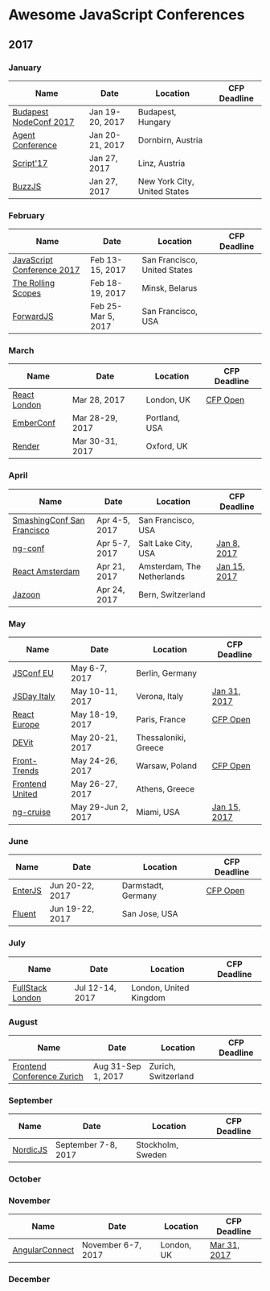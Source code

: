 # Awesome JavaScript Conferences

## 2017

### January


| Name  | Date | Location | CFP Deadline |
| ------------- | ------------- | ------------- | ------------- |
| [Budapest NodeConf 2017](https://nodeconf.risingstack.com/) | Jan 19-20, 2017 | Budapest, Hungary ||
| [Agent Conference](http://agent.sh/) | Jan 20-21, 2017 | Dornbirn, Austria ||
| [Script'17](https://scriptconf.org/) | Jan 27, 2017 | Linz, Austria ||
| [BuzzJS](http://buzzjs.com/) | Jan 27, 2017 | New York City, United States ||

### February


| Name  | Date | Location | CFP Deadline |
| ------------- | ------------- | ------------- | ------------- |
| [JavaScript Conference 2017](http://www.developerweek.com/javascript-conference/) | Feb 13-15, 2017 | San Francisco, United States ||
| [The Rolling Scopes](https://2017.conf.rollingscopes.com/) | Feb 18-19, 2017 | Minsk, Belarus ||
| [ForwardJS](https://forwardjs.com/) | Feb 25-Mar 5, 2017 | San Francisco, USA ||

### March

| Name  | Date | Location | CFP Deadline |
| ------------- | ------------- | ------------- | ------------- |
| [React London](https://react.london/) | Mar 28, 2017 | London, UK | [CFP Open](https://www.papercall.io/reactlondon2017) |
| [EmberConf](http://emberconf.com/) | Mar 28-29, 2017 | Portland, USA ||
| [Render](http://2017.render-conf.com/) | Mar 30-31, 2017 | Oxford, UK ||


### April

| Name  | Date | Location | CFP Deadline |
| ------------- | ------------- | ------------- | ------------- |
| [SmashingConf San Francisco](https://smashingconf.com/) | Apr 4-5, 2017 | San Francisco, USA ||
| [ng-conf](https://www.ng-conf.org/) | Apr 5-7, 2017 | Salt Lake City, USA | [Jan 8, 2017](https://docs.google.com/a/jetbrains.com/forms/d/e/1FAIpQLSczS80cXgTPVyUckda6fRjwiJNZsQUtg0o52gLMGa9l_q5qgw/viewform?c=0&w=1)| 
| [React Amsterdam](https://react.amsterdam) | Apr 21, 2017 | Amsterdam, The Netherlands | [Jan 15, 2017](https://goo.gl/forms/hlHKecnwQKK84BRE2) |
| [Jazoon](http://jazoon.com/) | Apr 24, 2017 | Bern, Switzerland ||


### May

| Name  | Date | Location | CFP Deadline |
| ------------- | ------------- | ------------- | ------------- |
| [JSConf EU](http://2017.jsconf.eu/) | May 6-7, 2017 | Berlin, Germany ||
| [JSDay Italy](http://2017.jsday.it/) | May 10-11, 2017 | Verona, Italy | [Jan 31, 2017](http://cfp.jsday.it/)|
| [React Europe](https://www.react-europe.org/) | May 18-19, 2017 | Paris, France |[CFP Open](https://checkout.eventlama.com/#/events/reacteurope-2017/cfp)| 
| [DEVit](http://devitconf.org) | May 20-21, 2017 | Thessaloniki, Greece ||
| [Front-Trends](https://2017.front-trends.com/) | May 24-26, 2017 | Warsaw, Poland |[CFP Open](https://2017.front-trends.com/speaking-at-front-trends/) |
| [Frontend United](http://frontendunited.org/) | May 26-27, 2017 | Athens, Greece ||
| [ng-cruise](https://ngcruise.com/) | May 29-Jun 2, 2017 | Miami, USA | [Jan 15, 2017](https://docs.google.com/a/jetbrains.com/forms/d/e/1FAIpQLSd0Knvu5Ulp6lpEpfx337eFWQmrXwrLzE7ucf4TnTL9fuE6_g/viewform?c=0&w=1&usp=send_form)| 


### June 

| Name  | Date | Location | CFP Deadline |
| ------------- | ------------- | ------------- | ------------- |
| [EnterJS](https://www.enterjs.de/) | Jun 20-22, 2017 | Darmstadt, Germany |[CFP Open](https://www.enterjs.de/call-for-proposals)|
| [Fluent](http://conferences.oreilly.com/fluent) | Jun 19-22, 2017 | San Jose, USA ||


### July


| Name  | Date | Location | CFP Deadline |
| ------------- | ------------- | ------------- | ------------- |
| [FullStack London](https://skillsmatter.com/conferences/8264-fullstack-2017-the-conference-on-javascript-node-and-internet-of-things) | Jul 12-14, 2017 | London, United Kingdom ||

### August

| Name  | Date | Location | CFP Deadline |
| ------------- | ------------- | ------------- | ------------- |
| [Frontend Conference Zurich](https://frontendconf.ch/) | Aug 31-Sep 1, 2017 | Zurich, Switzerland ||


### September

| Name  | Date | Location | CFP Deadline |
| ------------- | ------------- | ------------- | ------------- |
| [NordicJS](http://nordicjs.com/) | September 7-8, 2017 | Stockholm, Sweden ||

### October

### November

| Name  | Date | Location | CFP Deadline |
| ------------- | ------------- | ------------- | ------------- |
| [AngularConnect](http://angularconnect.com/) | November 6-7, 2017 | London, UK |[Mar 31, 2017](https://docs.google.com/a/jetbrains.com/forms/d/e/1FAIpQLSf0k8_jtSjvFcX3rhKVEF26eC4NCXVctlQDeztVxqXjCy9RnA/viewform)| 

### December

